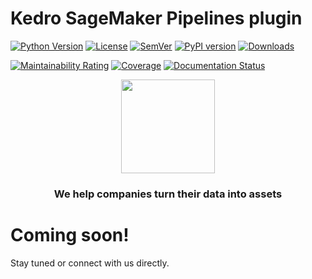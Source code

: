 # Kedro SageMaker Pipelines plugin

[![Python Version](https://img.shields.io/pypi/pyversions/kedro-sagemaker)](https://github.com/getindata/kedro-sagemaker)
[![License](https://img.shields.io/badge/license-Apache%202.0-blue.svg)](https://opensource.org/licenses/Apache-2.0)
[![SemVer](https://img.shields.io/badge/semver-2.0.0-green)](https://semver.org/)
[![PyPI version](https://badge.fury.io/py/kedro-sagemaker.svg)](https://pypi.org/project/kedro-sagemaker/)
[![Downloads](https://pepy.tech/badge/kedro-sagemaker)](https://pepy.tech/project/kedro-sagemaker)

[![Maintainability Rating](https://sonarcloud.io/api/project_badges/measure?project=getindata_kedro-sagemaker&metric=sqale_rating)](https://sonarcloud.io/summary/new_code?id=getindata_kedro-sagemaker)
[![Coverage](https://sonarcloud.io/api/project_badges/measure?project=getindata_kedro-sagemaker&metric=coverage)](https://sonarcloud.io/summary/new_code?id=getindata_kedro-sagemaker)
[![Documentation Status](https://readthedocs.org/projects/kedro-sagemaker/badge/?version=latest)](https://kedro-sagemaker.readthedocs.io/en/latest/?badge=latest)

<p align="center">
  <a href="https://getindata.com/solutions/ml-platform-machine-learning-reliable-explainable-feature-engineering"><img height="150" src="https://getindata.com/img/logo.svg"></a>
  <h3 align="center">We help companies turn their data into assets</h3>
</p>

# Coming soon!
Stay tuned or connect with us directly.

